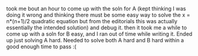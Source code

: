took me bout an hour to come up with the soln for A (kept thinking I was doing it wrong and thinking there must be some easy way to solve the x = n*(n+1)/2 quadratic equation but from the editorials this was actually essentially the intended solution) and debug it.
then it took me a while to come up with a soln for B easy, and I ran out of time while writing it.
Ended up just solving A hard.
Needed to solve both A hard and B hard within a good enough time to pass :(